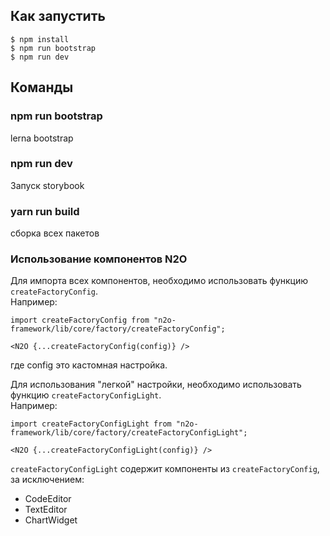 ## Как запустить

```
$ npm install
$ npm run bootstrap
$ npm run dev
```

## Команды

### npm run bootstrap
lerna bootstrap

### npm run dev
Запуск storybook

### yarn run build
сборка всех пакетов


### Использование компонентов N2O
Для импорта всех компонентов, необходимо использовать функцию `createFactoryConfig`.   
Например:    
```
import createFactoryConfig from "n2o-framework/lib/core/factory/createFactoryConfig";

<N2O {...createFactoryConfig(config)} />
```
 где config это кастомная настройка.  

Для использования "легкой" настройки, необходимо использовать функцию `createFactoryConfigLight`.  
Например:
```
import createFactoryConfigLight from "n2o-framework/lib/core/factory/createFactoryConfigLight";

<N2O {...createFactoryConfigLight(config)} />
```  
`createFactoryConfigLight` содержит компоненты из `createFactoryConfig`, за исключением:
* CodeEditor
* TextEditor
* ChartWidget